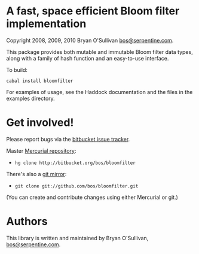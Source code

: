 # A fast, space efficient Bloom filter implementation

Copyright 2008, 2009, 2010 Bryan O'Sullivan <bos@serpentine.com>.

This package provides both mutable and immutable Bloom filter data
types, along with a family of hash function and an easy-to-use
interface.

To build:

    cabal install bloomfilter

For examples of usage, see the Haddock documentation and the files in
the examples directory.


# Get involved!

Please report bugs via the
[bitbucket issue tracker](http://bitbucket.org/bos/bloomfilter).

Master [Mercurial repository](http://bitbucket.org/bos/bloomfilter):

* `hg clone http://bitbucket.org/bos/bloomfilter`

There's also a [git mirror](http://github.com/bos/bloomfilter):

* `git clone git://github.com/bos/bloomfilter.git`

(You can create and contribute changes using either Mercurial or git.)


# Authors

This library is written and maintained by Bryan O'Sullivan,
<bos@serpentine.com>.
